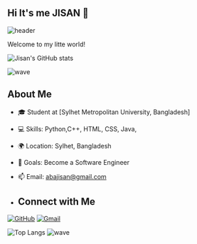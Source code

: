 ## Hi It's me JISAN 👋
![header](https://capsule-render.vercel.app/api?type=waving&color=gradient&height=200&section=header&text=Welcome%20to%20My%20GitHub!&fontSize=40&fontColor=fff&animation=fadeIn&fontAlignY=35)

Welcome to my litte world!

![Jisan's GitHub stats](https://github-readme-stats.vercel.app/api?username=abjisan&show_icons=true&theme=radical)

![wave](https://capsule-render.vercel.app/api?type=waving&color=0:00C9FF,100:92FE9D&height=150&section=footer)

## About Me
- 🎓 Student at [Sylhet Metropolitan University, Bangladesh]
- 💻 Skills: Python,C++, HTML, CSS, Java, 
- 🌍 Location: Sylhet, Bangladesh
- 🎯 Goals: Become a Software Engineer
- 📫 Email: abajisan@gmail.com

- ## Connect with Me
[![GitHub](https://img.shields.io/badge/GitHub-000?style=for-the-badge&logo=github&logoColor=white)](https://github.com/abjisan)
[![Gmail](https://img.shields.io/badge/Email-D14836?style=for-the-badge&logo=gmail&logoColor=white)](mailto:abajisan@gmail.com)

![Top Langs](https://github-readme-stats.vercel.app/api/top-langs/?username=abjisan&layout=compact&theme=radical)
![wave](https://capsule-render.vercel.app/api?type=waving&color=0:00C9FF,100:92FE9D&height=150&section=footer)


  


<!--
**abjisan/abjisan** is a ✨ _special_ ✨ repository because its `README.md` (this file) appears on your GitHub profile.

Here are some ideas to get you started:

- 🔭 I’m currently working on ...
- 🌱 I’m currently learning ...
- 👯 I’m looking to collaborate on ...
- 🤔 I’m looking for help with ...
- 💬 Ask me about ...
- 📫 How to reach me: ...
- 😄 Pronouns: ...
- ⚡ Fun fact: ...
-->
